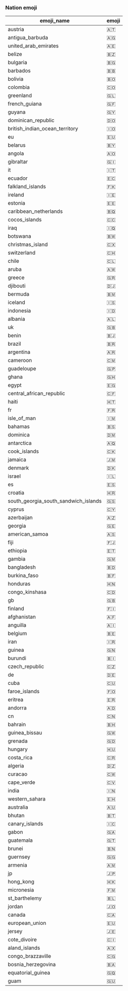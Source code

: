 ### Nation emoji

|emoji_name|emoji|
|---|---|
|austria|:austria:|
|antigua_barbuda|:antigua_barbuda:|
|united_arab_emirates|:united_arab_emirates:|
|belize|:belize:|
|bulgaria|:bulgaria:|
|barbados|:barbados:|
|bolivia|:bolivia:|
|colombia|:colombia:|
|greenland|:greenland:|
|french_guiana|:french_guiana:|
|guyana|:guyana:|
|dominican_republic|:dominican_republic:|
|british_indian_ocean_territory|:british_indian_ocean_territory:|
|eu|:eu:|
|belarus|:belarus:|
|angola|:angola:|
|gibraltar|:gibraltar:|
|it|:it:|
|ecuador|:ecuador:|
|falkland_islands|:falkland_islands:|
|ireland|:ireland:|
|estonia|:estonia:|
|caribbean_netherlands|:caribbean_netherlands:|
|cocos_islands|:cocos_islands:|
|iraq|:iraq:|
|botswana|:botswana:|
|christmas_island|:christmas_island:|
|switzerland|:switzerland:|
|chile|:chile:|
|aruba|:aruba:|
|greece|:greece:|
|djibouti|:djibouti:|
|bermuda|:bermuda:|
|iceland|:iceland:|
|indonesia|:indonesia:|
|albania|:albania:|
|uk|:uk:|
|benin|:benin:|
|brazil|:brazil:|
|argentina|:argentina:|
|cameroon|:cameroon:|
|guadeloupe|:guadeloupe:|
|ghana|:ghana:|
|egypt|:egypt:|
|central_african_republic|:central_african_republic:|
|haiti|:haiti:|
|fr|:fr:|
|isle_of_man|:isle_of_man:|
|bahamas|:bahamas:|
|dominica|:dominica:|
|antarctica|:antarctica:|
|cook_islands|:cook_islands:|
|jamaica|:jamaica:|
|denmark|:denmark:|
|israel|:israel:|
|es|:es:|
|croatia|:croatia:|
|south_georgia_south_sandwich_islands|:south_georgia_south_sandwich_islands:|
|cyprus|:cyprus:|
|azerbaijan|:azerbaijan:|
|georgia|:georgia:|
|american_samoa|:american_samoa:|
|fiji|:fiji:|
|ethiopia|:ethiopia:|
|gambia|:gambia:|
|bangladesh|:bangladesh:|
|burkina_faso|:burkina_faso:|
|honduras|:honduras:|
|congo_kinshasa|:congo_kinshasa:|
|gb|:gb:|
|finland|:finland:|
|afghanistan|:afghanistan:|
|anguilla|:anguilla:|
|belgium|:belgium:|
|iran|:iran:|
|guinea|:guinea:|
|burundi|:burundi:|
|czech_republic|:czech_republic:|
|de|:de:|
|cuba|:cuba:|
|faroe_islands|:faroe_islands:|
|eritrea|:eritrea:|
|andorra|:andorra:|
|cn|:cn:|
|bahrain|:bahrain:|
|guinea_bissau|:guinea_bissau:|
|grenada|:grenada:|
|hungary|:hungary:|
|costa_rica|:costa_rica:|
|algeria|:algeria:|
|curacao|:curacao:|
|cape_verde|:cape_verde:|
|india|:india:|
|western_sahara|:western_sahara:|
|australia|:australia:|
|bhutan|:bhutan:|
|canary_islands|:canary_islands:|
|gabon|:gabon:|
|guatemala|:guatemala:|
|brunei|:brunei:|
|guernsey|:guernsey:|
|armenia|:armenia:|
|jp|:jp:|
|hong_kong|:hong_kong:|
|micronesia|:micronesia:|
|st_barthelemy|:st_barthelemy:|
|jordan|:jordan:|
|canada|:canada:|
|european_union|:european_union:|
|jersey|:jersey:|
|cote_divoire|:cote_divoire:|
|aland_islands|:aland_islands:|
|congo_brazzaville|:congo_brazzaville:|
|bosnia_herzegovina|:bosnia_herzegovina:|
|equatorial_guinea|:equatorial_guinea:|
|guam|:guam:|
